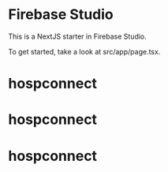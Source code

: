 # Firebase Studio

This is a NextJS starter in Firebase Studio.

To get started, take a look at src/app/page.tsx.
# hospconnect
# hospconnect
# hospconnect
